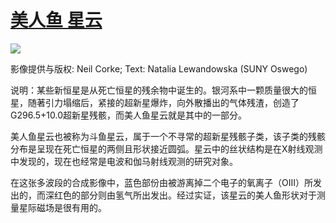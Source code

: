 # [美人鱼 星云](https://github.com/jaaleng/jaaleng.github.io/issues/69)

![](https://pic.superbed.cc/item/66eb74e32e3b94edab490ff5.jpg)

影像提供与版权: Neil Corke; Text: Natalia Lewandowska (SUNY Oswego)

说明：某些新恒星是从死亡恒星的残余物中诞生的。银河系中一颗质量很大的恒星，随著引力塌缩后，紧接的超新星爆炸，向外散播出的气体残渣，创造了G296.5+10.0超新星残骸，而美人鱼星云就是其中的一部分。

美人鱼星云也被称为斗鱼星云，属于一个不寻常的超新星残骸子类，该子类的残骸分布是呈现在死亡恒星的两侧且形状接近圆弧。星云中的丝状结构是在X射线观测中发现的，现在也经常是电波和伽马射线观测的研究对象。

在这张多波段的合成影像中，蓝色部份由被游离掉二个电子的氧离子（OIII）所发出的，而深红色的部分则由氢气所出发出。经过实证，该星云的美人鱼形状对于测量星际磁场是很有用的。